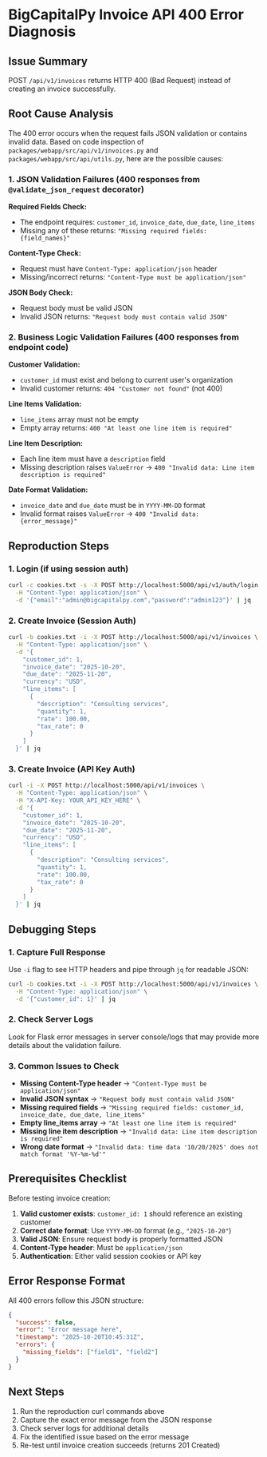 # BigCapitalPy Invoice API 400 Error Diagnosis

## Issue Summary
POST `/api/v1/invoices` returns HTTP 400 (Bad Request) instead of creating an invoice successfully.

## Root Cause Analysis

The 400 error occurs when the request fails JSON validation or contains invalid data. Based on code inspection of `packages/webapp/src/api/v1/invoices.py` and `packages/webapp/src/api/utils.py`, here are the possible causes:

### 1. JSON Validation Failures (400 responses from `@validate_json_request` decorator)

**Required Fields Check:**
- The endpoint requires: `customer_id`, `invoice_date`, `due_date`, `line_items`
- Missing any of these returns: `"Missing required fields: {field_names}"`

**Content-Type Check:**
- Request must have `Content-Type: application/json` header
- Missing/incorrect returns: `"Content-Type must be application/json"`

**JSON Body Check:**
- Request body must be valid JSON
- Invalid JSON returns: `"Request body must contain valid JSON"`

### 2. Business Logic Validation Failures (400 responses from endpoint code)

**Customer Validation:**
- `customer_id` must exist and belong to current user's organization
- Invalid customer returns: `404 "Customer not found"` (not 400)

**Line Items Validation:**
- `line_items` array must not be empty
- Empty array returns: `400 "At least one line item is required"`

**Line Item Description:**
- Each line item must have a `description` field
- Missing description raises `ValueError` → `400 "Invalid data: Line item description is required"`

**Date Format Validation:**
- `invoice_date` and `due_date` must be in `YYYY-MM-DD` format
- Invalid format raises `ValueError` → `400 "Invalid data: {error_message}"`

## Reproduction Steps

### 1. Login (if using session auth)
```bash
curl -c cookies.txt -s -X POST http://localhost:5000/api/v1/auth/login \
  -H "Content-Type: application/json" \
  -d '{"email":"admin@bigcapitalpy.com","password":"admin123"}' | jq
```

### 2. Create Invoice (Session Auth)
```bash
curl -b cookies.txt -i -X POST http://localhost:5000/api/v1/invoices \
  -H "Content-Type: application/json" \
  -d '{
    "customer_id": 1,
    "invoice_date": "2025-10-20",
    "due_date": "2025-11-20",
    "currency": "USD",
    "line_items": [
      {
        "description": "Consulting services",
        "quantity": 1,
        "rate": 100.00,
        "tax_rate": 0
      }
    ]
  }' | jq
```

### 3. Create Invoice (API Key Auth)
```bash
curl -i -X POST http://localhost:5000/api/v1/invoices \
  -H "Content-Type: application/json" \
  -H "X-API-Key: YOUR_API_KEY_HERE" \
  -d '{
    "customer_id": 1,
    "invoice_date": "2025-10-20",
    "due_date": "2025-11-20",
    "currency": "USD",
    "line_items": [
      {
        "description": "Consulting services",
        "quantity": 1,
        "rate": 100.00,
        "tax_rate": 0
      }
    ]
  }' | jq
```

## Debugging Steps

### 1. Capture Full Response
Use `-i` flag to see HTTP headers and pipe through `jq` for readable JSON:
```bash
curl -b cookies.txt -i -X POST http://localhost:5000/api/v1/invoices \
  -H "Content-Type: application/json" \
  -d '{"customer_id": 1}' | jq
```

### 2. Check Server Logs
Look for Flask error messages in server console/logs that may provide more details about the validation failure.

### 3. Common Issues to Check

- **Missing Content-Type header** → `"Content-Type must be application/json"`
- **Invalid JSON syntax** → `"Request body must contain valid JSON"`
- **Missing required fields** → `"Missing required fields: customer_id, invoice_date, due_date, line_items"`
- **Empty line_items array** → `"At least one line item is required"`
- **Missing line item description** → `"Invalid data: Line item description is required"`
- **Wrong date format** → `"Invalid data: time data '10/20/2025' does not match format '%Y-%m-%d'"`

## Prerequisites Checklist

Before testing invoice creation:

1. **Valid customer exists**: `customer_id: 1` should reference an existing customer
2. **Correct date format**: Use `YYYY-MM-DD` format (e.g., `"2025-10-20"`)
3. **Valid JSON**: Ensure request body is properly formatted JSON
4. **Content-Type header**: Must be `application/json`
5. **Authentication**: Either valid session cookies or API key

## Error Response Format

All 400 errors follow this JSON structure:
```json
{
  "success": false,
  "error": "Error message here",
  "timestamp": "2025-10-20T10:45:31Z",
  "errors": {
    "missing_fields": ["field1", "field2"]
  }
}
```

## Next Steps

1. Run the reproduction curl commands above
2. Capture the exact error message from the JSON response
3. Check server logs for additional details
4. Fix the identified issue based on the error message
5. Re-test until invoice creation succeeds (returns 201 Created)
